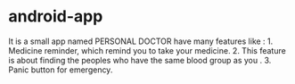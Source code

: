 # android-app
It is a small app named PERSONAL DOCTOR have many features like : 1. Medicine reminder, which remind you to take your medicine. 2. This feature is about finding the peoples who have the same blood group as you . 3. Panic button for emergency.

